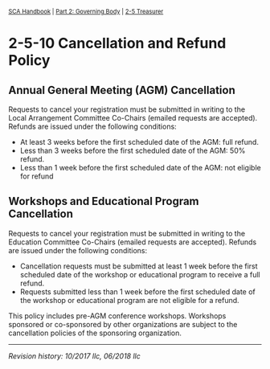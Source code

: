 <sup>[SCA Handbook](/sca-handbook/index.html) | [Part 2: Governing Body](../02_governing_body/index.html) | [2-5 Treasurer](../02_governing_body/02-05_treasurer.html)</sup> 

# 2-5-10 Cancellation and Refund Policy

## Annual General Meeting (AGM) Cancellation
Requests to cancel your registration must be submitted in writing to the Local Arrangement Committee Co-Chairs (emailed requests are accepted). Refunds are issued under the following conditions:

- At least 3 weeks before the first scheduled date of the AGM: full refund.
- Less than 3 weeks before the first scheduled date of the AGM: 50% refund.
- Less than 1 week before the first scheduled date of the AGM: not eligible for refund

## Workshops and Educational Program Cancellation

Requests to cancel your registration must be submitted in writing to the Education Committee Co-Chairs (emailed requests are accepted). Refunds are issued under the following conditions:

- Cancellation requests must be submitted at least 1 week before the first scheduled date of the workshop or educational program to receive a full refund.
- Requests submitted less than 1 week before the first scheduled date of the workshop or educational program are not eligible for a refund.

This policy includes pre-AGM conference workshops. Workshops sponsored or co-sponsored by other organizations are subject to the cancellation policies of the sponsoring organization.

***

_Revision history: 10/2017 llc, 06/2018 llc_
